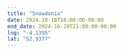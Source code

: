 ```yaml
---
title: "Snowdonia"
date: 2024-10-18T16:00:00-00:00
end_date: 2024-10-20T21:00:00-00:00
lng: "-4.1395"
lat: "52.9377"
---
```

